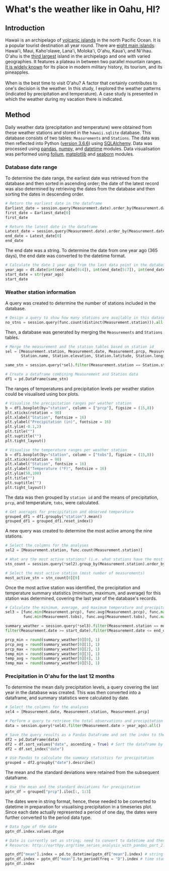 # What's the weather like in Oahu, HI?

## Introduction
Hawaii is an archipelago of [volcanic islands](https://oceanservice.noaa.gov/facts/hawaii.html) in the north Pacific Ocean. It is a popular tourist destination all year round. There are [eight main islands](https://en.wikipedia.org/wiki/List_of_islands_of_Hawaii): Hawai'i, Maui, Kaho'olawe, Lana'i, Moloka'i, O'ahu, Kaua'i, and Ni'ihau. O'ahu is the [third largest](https://traveltips.usatoday.com/8-large-islands-hawaii-108082.html) island in the archipelago and one with varied geographies. It features a plateau in between two parallel mountain ranges. [It is widely known](https://www.britannica.com/place/Oahu) for its place in modern military history, its tourism, and its pineapples. 
<br><br>
When is the best time to visit O'ahu? A factor that certainly contributes to one's decision is the weather. In this study, I explored the weather patterns (indicated by precipitation and temperature). A case study is presented in which the weather during my vacation there is indicated.

## Method
Daily weather data (precipitation and temperature) were obtained from these weather stations and stored in the  `hawaii.sqlite` database. This database consists of two tables: `Measurements` and `Stations`. The data was then reflected into Python ([version 3.6.6](https://www.python.org/downloads/release/python-366/)) using [SQLAlchemy](https://www.sqlalchemy.org/). Data was processed using [pandas](https://pandas.pydata.org/pandas-docs/stable/), [numpy](http://www.numpy.org/), and [datetime](https://docs.python.org/3/library/datetime.html) modules. Data visualisation was  performed using [folium](http://python-visualization.github.io/folium/docs-v0.5.0/modules.html), [matplotlib](https://matplotlib.org/contents.html) and [seaborn](https://seaborn.pydata.org/) modules.

### Database date range
To determine the date range, the earliest date was retrieved from the database and then sorted in ascending order; the date of the latest record was also determined by retrieving the dates from the database and then sorting the dates in descending order.

```python
# Return the earliest date in the dataframe
Earliest_date = session.query(Measurement.date).order_by(Measurement.date.asc()).first()
first_date = Earliest_date[0]
first_date

# Return the latest date in the dataframe
Latest_date = session.query(Measurement.date).order_by(Measurement.date.desc()).first()
end_date = Latest_date[0]
end_date
```

The end date was a string. To determine the date from one year ago (365 days), the end date was converted to the datetime format. 

```python
# Calculate the date 1 year ago from the last data point in the database
year_ago = dt.date(int(end_date[0:4]), int(end_date[5:7]), int(end_date[8:11])) - dt.timedelta(days = 365)
start_date = str(year_ago)
start_date
```

### Weather station information
A query was created to determine the number of stations included in the database.

```python
# Design a query to show how many stations are available in this dataset 
no_stns = session.query(func.count(distinct(Measurement.station))).all()
```

Then, a database was generated by merging the `Measurements` and `Stations` tables.

```python
# Merge the measurement and the station tables based on station id
sel = [Measurement.station, Measurement.date, Measurement.prcp, Measurement.tobs,
       Station.name, Station.elevation, Station.latitude, Station.longitude]

same_stn = session.query(*sel).filter(Measurement.station == Station.station).all()

# Create a dataframe combining Measurement and Station data
df1 = pd.DataFrame(same_stn)
```

The ranges of temperatures and precipitation levels per weather station could be visualised using box plots.

```python
# Visualise the precipitation ranges per weather station
b = df1.boxplot(by="station", column = ["prcp"], figsize = (15,8))
plt.xticks(rotation = 90)
plt.xlabel("Station", fontsize = 16)
plt.ylabel("Precipitation (in)", fontsize = 16)
plt.ylim(-0.1,2)
plt.title("")
plt.suptitle("")
plt.tight_layout()

# Visualise the temperature ranges per weather station
b = df1.boxplot(by="station", column = ["tobs"], figsize = (15,8))
plt.xticks(rotation = 90)
plt.xlabel("Station", fontsize = 16)
plt.ylabel("Temperature (°F)", fontsize = 16)
plt.ylim(50,100)
plt.title("")
plt.suptitle("")
plt.tight_layout()
```

The data was then grouped by `station id` and the means of precipitation, `prcp`, and temperature, `tobs`, were calculated.

```python
# Get averages for precipitation and observed temperature
grouped_df1 = df1.groupby("station").mean()
grouped_df1 = grouped_df1.reset_index()
```

A new query was created to determine the most active among the nine stations.

```python
# Select the columns for the analyses
sel2 = [Measurement.station, func.count(Measurement.station)]

# What are the most active stations? (i.e. what stations have the most rows)?
stn_count = session.query(*sel2).group_by(Measurement.station).order_by(func.count(Measurement.station).desc()).all()

# Select the most active station (most number of measurements)
most_active_stn = stn_count[0][0]
```

Once the most active station was identified, the precipitation and temperature summary statistics (minimum, maximum, and average) for this station was determined, covering the last year of the database's records.

```python
# Calculate the minimum, average, and maximum temperature and precipitation in the most active station in the last year on record
sel3 = [func.min(Measurement.prcp), func.avg(Measurement.prcp), func.max(Measurement.prcp), 
        func.min(Measurement.tobs), func.avg(Measurement.tobs), func.max(Measurement.tobs)]

summary_weather = session.query(*sel3).filter(Measurement.station == most_active_stn).\
filter(Measurement.date >= start_date).filter(Measurement.date <= end_date).all()

prcp_min = round(summary_weather[0][0], 1)
prcp_avg = round(summary_weather[0][1], 1)
prcp_max = round(summary_weather[0][2], 1)
temp_min = round(summary_weather[0][3], 1)
temp_avg = round(summary_weather[0][4], 1)
temp_max = round(summary_weather[0][5], 1)
```

### Precipitation in O'ahu for the last 12 months
To determine the mean daily precipitation levels, a query covering the last year in the database was created. This was then converted into a dataframe, and summary statistics were calculated by date.

```python
# Select the columns for the analyses
sel4 = [Measurement.date, Measurement.station, Measurement.prcp]

# Perform a query to retrieve the total observations and precipitation measurements
data = session.query(*sel4).filter(Measurement.date > year_ago).all()

# Save the query results as a Pandas DataFrame and set the index to the date column
df2 = pd.DataFrame(data)
df2 = df.sort_values("date", ascending = True) # Sort the dataframe by date
df2 = df.set_index("date")

# Use Pandas to calculate the summary statistics for precipitation
grouped = df2.groupby("date").describe()
```

The mean and the standard deviations were retained from the subsequent dataframe.

```python
# Use the mean and the standard deviations for precipitation
pptn_df = grouped["prcp"].iloc[:, 1:3]
```

The dates were in string format, hence, these needed to be converted to datetime in preparation for visualising precipitation in a timeseries plot. Since each date actually represented a period of one day, the dates were further converted to the period data type.

```python
# Data type of the date
pptn_df.index.values.dtype

# Date is currently set as string; need to convert to datetime and then to period format
# Resource: http://earthpy.org/time_series_analysis_with_pandas_part_2.html

pptn_df["mean"].index = pd.to_datetime(pptn_df["mean"].index) # string to datetime
pptn_df.index = pptn_df["mean"].to_period(freq = "D").index # time stamps to daily time periods
pptn_df.index
```